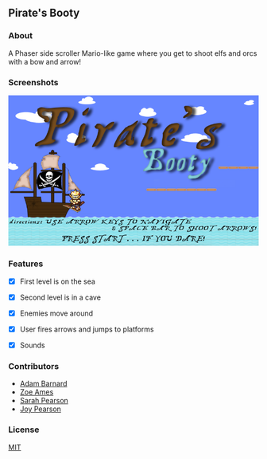 ## Pirate's Booty

### About
A Phaser side scroller Mario-like game where you get to shoot elfs and orcs with a bow and arrow!

### Screenshots
![Image1](https://raw.githubusercontent.com/zoeames/pirates-booty/master/docs/screenshots/PiratesBooty.png)


### Features
- [x] First level is on the sea
- [x] Second level is in a cave
- [x] Enemies move around
- [x] User fires arrows and jumps to platforms
- [x] Sounds



### Contributors
- [Adam Barnard](https://github.com/ABarnhard)
- [Zoe Ames](https://github.com/zoeames)
- [Sarah Pearson](https://github.com/SarahMPearson)
- [Joy Pearson](https://github.com/JoyP)

### License
[MIT](LICENSE)
